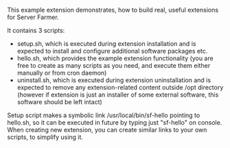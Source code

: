 This example extension demonstrates, how to build real, useful extensions for Server
Farmer.

It contains 3 scripts:

- setup.sh, which is executed during extension installation and is expected to install
  and configure additional software packages etc.
- hello.sh, which provides the example extension functionality (you are free to create
  as many scripts as you need, and execute them either manually or from cron daemon)
- uninstall.sh, which is executed during extension uninstallation and is expected
  to remove any extension-related content outside /opt directory (however if extension
  is just an installer of some external software, this software should be left intact)

Setup script makes a symbolic link /usr/local/bin/sf-hello pointing to hello.sh, so
it can be executed in future by typing just "sf-hello" on console. When creating new
extension, you can create similar links to your own scripts, to simplify using it.
